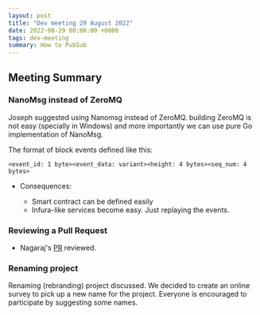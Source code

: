 ```yaml
---
layout: post
title: "Dev meeting 29 August 2022"
date: 2022-08-29 00:00:00 +0000
tags: dev-meeting
summary: How to PubSub
---
```


## Meeting Summary

### NanoMsg instead of ZeroMQ

Joseph suggested using Nanomsg instead of ZeroMQ. building ZeroMQ is not easy (specially in Windows) and more importantly we can use pure Go implementation of NanoMsg.

The format of block events defined like this:

```
<event_id: 1 byte><event_data: variant><height: 4 bytes><seq_num: 4 bytes>
```

- Consequences:

  - Smart contract can be defined easily
  - Infura-like services become easy. Just replaying the events.

### Reviewing a Pull Request

- Nagaraj's [PR](https://github.com/pactus-project/pactus/pull/355) reviewed.

### Renaming project

Renaming (rebranding) project discussed. We decided to create an online survey to pick up a new name for the project. Everyone is encouraged to participate by suggesting some names.
